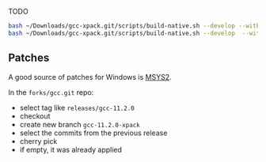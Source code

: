 TODO

```sh
bash ~/Downloads/gcc-xpack.git/scripts/build-native.sh --develop --without-pdf
bash ~/Downloads/gcc-xpack.git/scripts/build-native.sh --develop  --without-pdf --win

```

## Patches

A good source of patches for Windows is
[MSYS2](https://github.com/msys2/MINGW-packages/tree/master/mingw-w64-gcc).

In the `forks/gcc.git` repo:

- select tag like `releases/gcc-11.2.0`
- checkout
- create new branch `gcc-11.2.0-xpack`
- select the commits from the previous release
- cherry pick
- if empty, it was already applied
